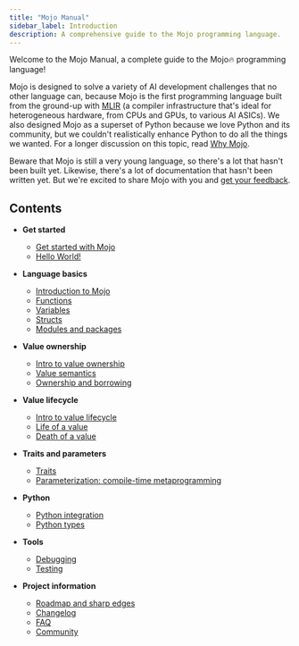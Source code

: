 ```yaml
---
title: "Mojo Manual"
sidebar_label: Introduction
description: A comprehensive guide to the Mojo programming language.
---
```


Welcome to the Mojo Manual, a complete guide to the Mojo🔥 programming language!

Mojo is designed to solve a variety of AI development challenges that no other
language can, because Mojo is the first programming language built from the
ground-up with [MLIR](https://mlir.llvm.org/) (a compiler infrastructure that's
ideal for heterogeneous hardware, from CPUs and GPUs, to various AI ASICs). We
also designed Mojo as a superset of Python because we love Python and its
community, but we couldn't realistically enhance Python to do all the things we
wanted. For a longer discussion on this topic, read [Why
Mojo](/mojo/why-mojo.html).

Beware that Mojo is still a very young language, so there's a lot that hasn't
been built yet. Likewise, there's a lot of documentation that hasn't been
written yet. But we're excited to share Mojo with you and [get your
feedback](/mojo/community.html).

## Contents

- **Get started**

  - [Get started with Mojo](/mojo/manual/get-started/index.html)
  - [Hello World!](/mojo/manual/get-started/hello-world.html)

- **Language basics**

  - [Introduction to Mojo](/mojo/manual/basics.html)
  - [Functions](/mojo/manual/functions.html)
  - [Variables](/mojo/manual/variables.html)
  - [Structs](/mojo/manual/structs.html)
  - [Modules and packages](/mojo/manual/packages.html)

- **Value ownership**

  - [Intro to value ownership](/mojo/manual/values/index.html)
  - [Value semantics](/mojo/manual/values/value-semantics.html)
  - [Ownership and borrowing](/mojo/manual/values/ownership.html)

- **Value lifecycle**

  - [Intro to value lifecycle](/mojo/manual/lifecycle/index.html)
  - [Life of a value](/mojo/manual/lifecycle/life.html)
  - [Death of a value](/mojo/manual/lifecycle/death.html)

- **Traits and parameters**

  - [Traits](/mojo/manual/traits.html)
  - [Parameterization: compile-time metaprogramming](/mojo/manual/parameters/index.html)

- **Python**

  - [Python integration](/mojo/manual/python/index.html)
  - [Python types](/mojo/manual/python/types.html)

- **Tools**

  - [Debugging](/mojo/tools/debugging.html)
  - [Testing](/mojo/tools/testing.html)

- **Project information**

  - [Roadmap and sharp edges](/mojo/roadmap.html)
  - [Changelog](/mojo/changelog.html)
  - [FAQ](/mojo/faq.html)
  - [Community](/mojo/community.html)
